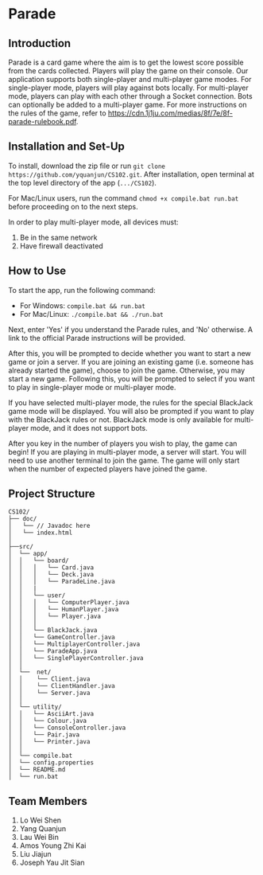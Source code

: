 # Parade
## Introduction
Parade is a card game where the aim is to get the lowest score possible from the cards collected. Players will play the game on their console. Our application supports both single-player and multi-player game modes. For single-player mode, players will play against bots locally. For multi-player mode, players can play with each other through a Socket connection. Bots can optionally be added to a multi-player game. For more instructions on the rules of the game, refer to https://cdn.1j1ju.com/medias/8f/7e/8f-parade-rulebook.pdf. 

## Installation and Set-Up
To install, download the zip file or run ```git clone https://github.com/yquanjun/CS102.git```. After installation, open terminal at the top level directory of the app (```.../CS102```). 

For Mac/Linux users, run the command ```chmod +x compile.bat run.bat``` before proceeding on to the next steps. 

In order to play multi-player mode, all devices must:
1. Be in the same network
2. Have firewall deactivated

## How to Use
To start the app, run the following command:
- For Windows: ```compile.bat && run.bat```
- For Mac/Linux: ```./compile.bat && ./run.bat```

Next, enter 'Yes' if you understand the Parade rules, and 'No' otherwise. A link to the official Parade instructions will be provided. 

After this, you will be prompted to decide whether you want to start a new game or join a server. If you are joining an existing game (i.e. someone has already started the game), choose to join the game. Otherwise, you may start a new game. Following this, you will be prompted to select if you want to play in single-player mode or multi-player mode. 

If you have selected multi-player mode, the rules for the special BlackJack game mode will be displayed. You will also be prompted if you want to play with the BlackJack rules or not. BlackJack mode is only available for multi-player mode, and it does not support bots. 

After you key in the number of players you wish to play, the game can begin! If you are playing in multi-player mode, a server will start. You will need to use another terminal to join the game. The game will only start when the number of expected players have joined the game. 

## Project Structure
```
CS102/
├── doc/
│   └── // Javadoc here
│   └── index.html
│
├──src/
│  └── app/
│  │   └── board/
│  │   │   └── Card.java
│  │   │   └── Deck.java
│  │   │   └── ParadeLine.java
│  │   |
│  │   └── user/
│  │   │   └── ComputerPlayer.java
│  │   │   └── HumanPlayer.java
│  │   │   └── Player.java
│  │   │
│  │   └── BlackJack.java
│  │   └── GameController.java
│  │   └── MultiplayerController.java
│  │   └── ParadeApp.java
│  │   └── SinglePlayerController.java
│  │  
│  └──  net/
│  │    └── Client.java
│  │    └── ClientHandler.java
│  │    └── Server.java
│  │   
│  └── utility/
│  │   └── AsciiArt.java
│  │   └── Colour.java
│  │   └── ConsoleController.java
│  │   └── Pair.java
│  │   └── Printer.java
│  │
│  └── compile.bat
│  └── config.properties
│  └── README.md
│  └── run.bat
```

## Team Members
1. Lo Wei Shen 
2. Yang Quanjun
3. Lau Wei Bin
4. Amos Young Zhi Kai
5. Liu Jiajun
6. Joseph Yau Jit Sian